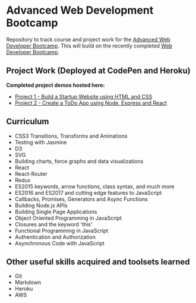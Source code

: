 # Advanced Web Development Bootcamp

Repository to track course and project work for the [Advanced Web Developer Bootcamp](https://www.udemy.com/the-advanced-web-developer-bootcamp/). This will build on the recently completed [Web Developer Bootcamp](https://www.udemy.com/the-web-developer-bootcamp/).

## Project Work (Deployed at CodePen and Heroku)

**Completed project demos hosted here:**

- [Project 1 - Build a Startup Website using HTML and CSS](https://codepen.io/blackbaba/pen/YzKEorp)
- [Project 2 - Create a ToDo App using Node, Express and React](https://yahoo.com)

## Curriculum

- CSS3 Transitions, Transforms and Animations
- Testing with Jasmine
- D3
- SVG
- Building charts, force graphs and data visualizations
- React
- React-Router
- Redux
- ES2015 keywords, arrow functions, class syntax, and much more
- ES2016 and ES2017 and cutting edge features to JavaScript
- Callbacks, Promises, Generators and Async Functions
- Building Node.js APIs
- Building Single Page Applications
- Object Oriented Programming in JavaScript
- Closures and the keyword 'this'
- Functional Programming in JavaScript
- Authentication and Authorization
- Asynchronous Code with JavaScript

## Other useful skills acquired and toolsets learned

- Git
- Markdown
- Heroku
- AWS
